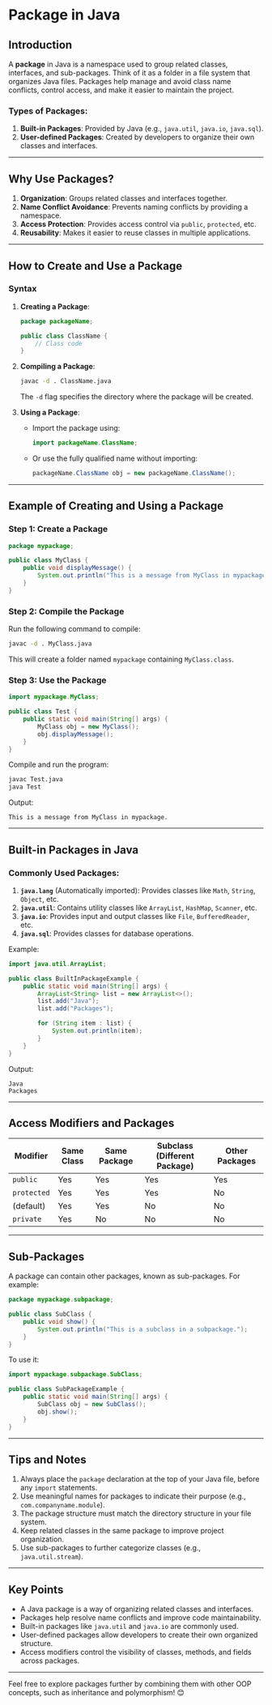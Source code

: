 # Package in Java

## **Introduction**
A **package** in Java is a namespace used to group related classes, interfaces, and sub-packages. Think of it as a folder in a file system that organizes Java files. Packages help manage and avoid class name conflicts, control access, and make it easier to maintain the project.

### **Types of Packages**:
1. **Built-in Packages**: Provided by Java (e.g., `java.util`, `java.io`, `java.sql`).
2. **User-defined Packages**: Created by developers to organize their own classes and interfaces.

---

## **Why Use Packages?**
1. **Organization**: Groups related classes and interfaces together.
2. **Name Conflict Avoidance**: Prevents naming conflicts by providing a namespace.
3. **Access Protection**: Provides access control via `public`, `protected`, etc.
4. **Reusability**: Makes it easier to reuse classes in multiple applications.

---

## **How to Create and Use a Package**

### **Syntax**
1. **Creating a Package**:
   ```java
   package packageName;

   public class ClassName {
       // Class code
   }
   ```
   
2. **Compiling a Package**:
   ```bash
   javac -d . ClassName.java
   ```
   The `-d` flag specifies the directory where the package will be created.

3. **Using a Package**:
   - Import the package using:
     ```java
     import packageName.ClassName;
     ```
   - Or use the fully qualified name without importing:
     ```java
     packageName.ClassName obj = new packageName.ClassName();
     ```

---

## **Example of Creating and Using a Package**

### **Step 1: Create a Package**
```java
package mypackage;

public class MyClass {
    public void displayMessage() {
        System.out.println("This is a message from MyClass in mypackage.");
    }
}
```

### **Step 2: Compile the Package**
Run the following command to compile:
```bash
javac -d . MyClass.java
```
This will create a folder named `mypackage` containing `MyClass.class`.

### **Step 3: Use the Package**
```java
import mypackage.MyClass;

public class Test {
    public static void main(String[] args) {
        MyClass obj = new MyClass();
        obj.displayMessage();
    }
}
```

Compile and run the program:
```bash
javac Test.java
java Test
```
Output:
```
This is a message from MyClass in mypackage.
```

---

## **Built-in Packages in Java**

### Commonly Used Packages:
1. **`java.lang`** (Automatically imported): Provides classes like `Math`, `String`, `Object`, etc.
2. **`java.util`**: Contains utility classes like `ArrayList`, `HashMap`, `Scanner`, etc.
3. **`java.io`**: Provides input and output classes like `File`, `BufferedReader`, etc.
4. **`java.sql`**: Provides classes for database operations.

Example:
```java
import java.util.ArrayList;

public class BuiltInPackageExample {
    public static void main(String[] args) {
        ArrayList<String> list = new ArrayList<>();
        list.add("Java");
        list.add("Packages");

        for (String item : list) {
            System.out.println(item);
        }
    }
}
```
Output:
```
Java
Packages
```

---

## **Access Modifiers and Packages**
| Modifier      | Same Class | Same Package | Subclass (Different Package) | Other Packages |
|---------------|------------|--------------|------------------------------|----------------|
| `public`      | Yes        | Yes          | Yes                          | Yes            |
| `protected`   | Yes        | Yes          | Yes                          | No             |
| (default)     | Yes        | Yes          | No                           | No             |
| `private`     | Yes        | No           | No                           | No             |

---

## **Sub-Packages**
A package can contain other packages, known as sub-packages. For example:
```java
package mypackage.subpackage;

public class SubClass {
    public void show() {
        System.out.println("This is a subclass in a subpackage.");
    }
}
```

To use it:
```java
import mypackage.subpackage.SubClass;

public class SubPackageExample {
    public static void main(String[] args) {
        SubClass obj = new SubClass();
        obj.show();
    }
}
```

---

## **Tips and Notes**
1. Always place the `package` declaration at the top of your Java file, before any `import` statements.
2. Use meaningful names for packages to indicate their purpose (e.g., `com.companyname.module`).
3. The package structure must match the directory structure in your file system.
4. Keep related classes in the same package to improve project organization.
5. Use sub-packages to further categorize classes (e.g., `java.util.stream`).

---

## **Key Points**
- A Java package is a way of organizing related classes and interfaces.
- Packages help resolve name conflicts and improve code maintainability.
- Built-in packages like `java.util` and `java.io` are commonly used.
- User-defined packages allow developers to create their own organized structure.
- Access modifiers control the visibility of classes, methods, and fields across packages.

---

Feel free to explore packages further by combining them with other OOP concepts, such as inheritance and polymorphism! 😊
